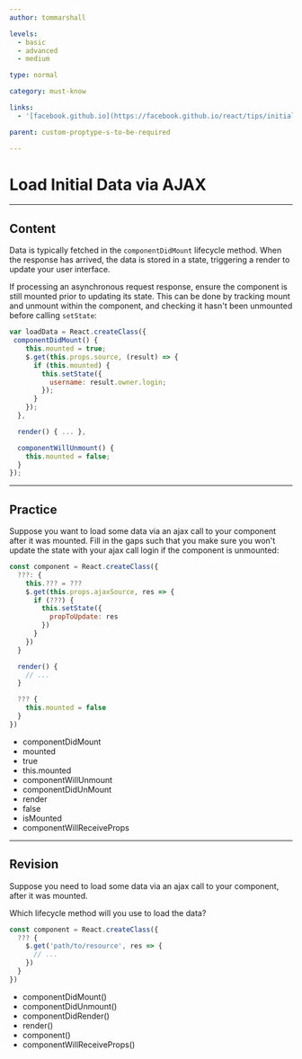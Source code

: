 ```yaml
---
author: tommarshall

levels:
  - basic
  - advanced
  - medium

type: normal

category: must-know

links:
  - '[facebook.github.io](https://facebook.github.io/react/tips/initial-ajax.html){website}'

parent: custom-proptype-s-to-be-required

---
```

# Load Initial Data via AJAX

---
## Content

Data is typically fetched in the  `componentDidMount` lifecycle method.
When the response has arrived, the data is stored in a state, triggering a render to update your user interface.

If processing an asynchronous request response, ensure the component is still mounted prior to updating its state. This can be done by tracking mount and unmount within the component, and checking it hasn't been unmounted before calling `setState`:

```javascript
var loadData = React.createClass({
 componentDidMount() {
    this.mounted = true;
    $.get(this.props.source, (result) => {
      if (this.mounted) {
        this.setState({
          username: result.owner.login;
        });
      }
    });
  },

  render() { ... },

  componentWillUnmount() {
    this.mounted = false;
  }
});
```

---
## Practice

Suppose you want to load some data via an ajax call to your component after it was mounted. Fill in the gaps such that you make sure you won't update the state with your ajax call login if the component is unmounted:

```javascript
const component = React.createClass({
  ???: {
    this.??? = ???
    $.get(this.props.ajaxSource, res => {
      if (???) {
        this.setState({
          propToUpdate: res
        })
      }
    })
  }

  render() {
    // ...
  }

  ??? {
    this.mounted = false
  }
})
```

* componentDidMount
* mounted
* true
* this.mounted
* componentWillUnmount
* componentDidUnMount
* render
* false
* isMounted
* componentWillReceiveProps

---
## Revision

Suppose you need to load some data via an ajax call to your component, after it was mounted.

Which lifecycle method will you use to load the data?

```javascript
const component = React.createClass({
  ??? {
    $.get('path/to/resource', res => {
      // ...
    })
  }
})
```

* componentDidMount()
* componentDidUnmount()
* componentDidRender()
* render()
* component()
* componentWillReceiveProps()